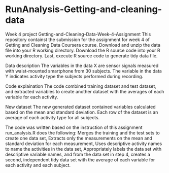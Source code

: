 # RunAnalysis-Getting-and-cleaning-data
Week 4 project
Getting-and-Cleaning-Data-Week-4-Assignment
This repository containst the submission for the assignment for week 4 of Getting and Cleaning Data Coursera course. Download and unzip the data file into your R working directory. Download the R source code into your R working directory. Last, execute R source code to generate tidy data file.

Data description
The variables in the data X are sensor signals measured with waist-mounted smartphone from 30 subjects. The variable in the data Y indicates activity type the subjects performed during recording.

Code explaination
The code combined training dataset and test dataset, and extracted  variables to create another dataset with the averages of each variable for each activity.

New dataset
The new generated dataset contained variables calculated based on the mean and standard deviation. Each row of the dataset is an average of each activity type for all subjects.

The code was written based on the instruction of this assignment
run_analysis.R does the following: Merges the training and the test sets to create one data set, Extracts only the measurements on the mean and standard deviation for each measurement, Uses descriptive activity names to name the activities in the data set, Appropriately labels the data set with descriptive variable names, and from the data set in step 4, creates a second, independent tidy data set with the average of each variable for each activity and each subject.
